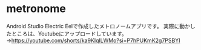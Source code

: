 # metronome

Android Studio Electric Eelで作成したメトロノームアプリです。
実際に動かしたところは、Youtubeにアップロードしています。→https://youtube.com/shorts/ka9KIqlLWMo?si=P7hPUKmK2g7PSBYI
